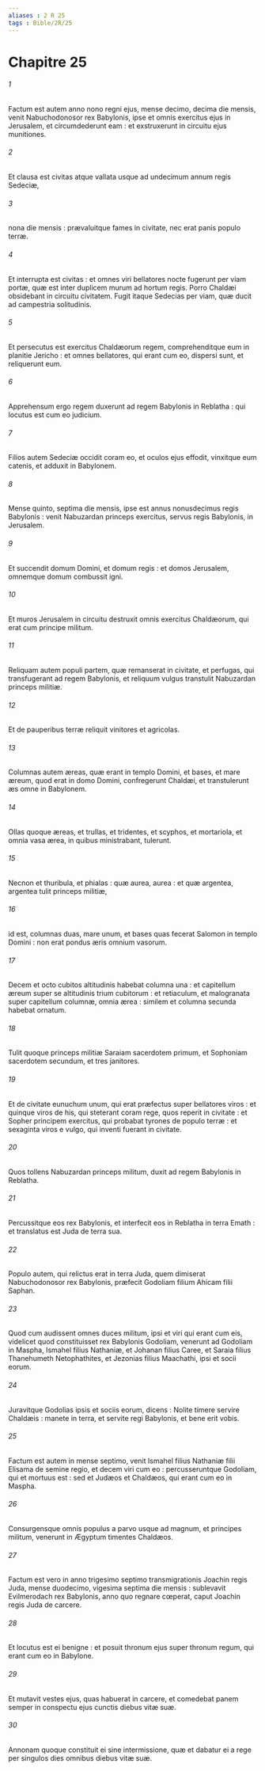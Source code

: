 ```yaml
---
aliases : 2 R 25
tags : Bible/2R/25
---
```


# Chapitre 25

###### 1
Factum est autem anno nono regni ejus, mense decimo, decima die mensis, venit Nabuchodonosor rex Babylonis, ipse et omnis exercitus ejus in Jerusalem, et circumdederunt eam : et exstruxerunt in circuitu ejus munitiones.
###### 2
Et clausa est civitas atque vallata usque ad undecimum annum regis Sedeciæ,
###### 3
nona die mensis : prævaluitque fames in civitate, nec erat panis populo terræ.
###### 4
Et interrupta est civitas : et omnes viri bellatores nocte fugerunt per viam portæ, quæ est inter duplicem murum ad hortum regis. Porro Chaldæi obsidebant in circuitu civitatem. Fugit itaque Sedecias per viam, quæ ducit ad campestria solitudinis.
###### 5
Et persecutus est exercitus Chaldæorum regem, comprehenditque eum in planitie Jericho : et omnes bellatores, qui erant cum eo, dispersi sunt, et reliquerunt eum.
###### 6
Apprehensum ergo regem duxerunt ad regem Babylonis in Reblatha : qui locutus est cum eo judicium.
###### 7
Filios autem Sedeciæ occidit coram eo, et oculos ejus effodit, vinxitque eum catenis, et adduxit in Babylonem.
###### 8
Mense quinto, septima die mensis, ipse est annus nonusdecimus regis Babylonis : venit Nabuzardan princeps exercitus, servus regis Babylonis, in Jerusalem.
###### 9
Et succendit domum Domini, et domum regis : et domos Jerusalem, omnemque domum combussit igni.
###### 10
Et muros Jerusalem in circuitu destruxit omnis exercitus Chaldæorum, qui erat cum principe militum.
###### 11
Reliquam autem populi partem, quæ remanserat in civitate, et perfugas, qui transfugerant ad regem Babylonis, et reliquum vulgus transtulit Nabuzardan princeps militiæ.
###### 12
Et de pauperibus terræ reliquit vinitores et agricolas.
###### 13
Columnas autem æreas, quæ erant in templo Domini, et bases, et mare æreum, quod erat in domo Domini, confregerunt Chaldæi, et transtulerunt æs omne in Babylonem.
###### 14
Ollas quoque æreas, et trullas, et tridentes, et scyphos, et mortariola, et omnia vasa ærea, in quibus ministrabant, tulerunt.
###### 15
Necnon et thuribula, et phialas : quæ aurea, aurea : et quæ argentea, argentea tulit princeps militiæ,
###### 16
id est, columnas duas, mare unum, et bases quas fecerat Salomon in templo Domini : non erat pondus æris omnium vasorum.
###### 17
Decem et octo cubitos altitudinis habebat columna una : et capitellum æreum super se altitudinis trium cubitorum : et retiaculum, et malogranata super capitellum columnæ, omnia ærea : similem et columna secunda habebat ornatum.
###### 18
Tulit quoque princeps militiæ Saraiam sacerdotem primum, et Sophoniam sacerdotem secundum, et tres janitores.
###### 19
Et de civitate eunuchum unum, qui erat præfectus super bellatores viros : et quinque viros de his, qui steterant coram rege, quos reperit in civitate : et Sopher principem exercitus, qui probabat tyrones de populo terræ : et sexaginta viros e vulgo, qui inventi fuerant in civitate.
###### 20
Quos tollens Nabuzardan princeps militum, duxit ad regem Babylonis in Reblatha.
###### 21
Percussitque eos rex Babylonis, et interfecit eos in Reblatha in terra Emath : et translatus est Juda de terra sua.
###### 22
Populo autem, qui relictus erat in terra Juda, quem dimiserat Nabuchodonosor rex Babylonis, præfecit Godoliam filium Ahicam filii Saphan.
###### 23
Quod cum audissent omnes duces militum, ipsi et viri qui erant cum eis, videlicet quod constituisset rex Babylonis Godoliam, venerunt ad Godoliam in Maspha, Ismahel filius Nathaniæ, et Johanan filius Caree, et Saraia filius Thanehumeth Netophathites, et Jezonias filius Maachathi, ipsi et socii eorum.
###### 24
Juravitque Godolias ipsis et sociis eorum, dicens : Nolite timere servire Chaldæis : manete in terra, et servite regi Babylonis, et bene erit vobis.
###### 25
Factum est autem in mense septimo, venit Ismahel filius Nathaniæ filii Elisama de semine regio, et decem viri cum eo : percusseruntque Godoliam, qui et mortuus est : sed et Judæos et Chaldæos, qui erant cum eo in Maspha.
###### 26
Consurgensque omnis populus a parvo usque ad magnum, et principes militum, venerunt in Ægyptum timentes Chaldæos.
###### 27
Factum est vero in anno trigesimo septimo transmigrationis Joachin regis Juda, mense duodecimo, vigesima septima die mensis : sublevavit Evilmerodach rex Babylonis, anno quo regnare cœperat, caput Joachin regis Juda de carcere.
###### 28
Et locutus est ei benigne : et posuit thronum ejus super thronum regum, qui erant cum eo in Babylone.
###### 29
Et mutavit vestes ejus, quas habuerat in carcere, et comedebat panem semper in conspectu ejus cunctis diebus vitæ suæ.
###### 30
Annonam quoque constituit ei sine intermissione, quæ et dabatur ei a rege per singulos dies omnibus diebus vitæ suæ.
